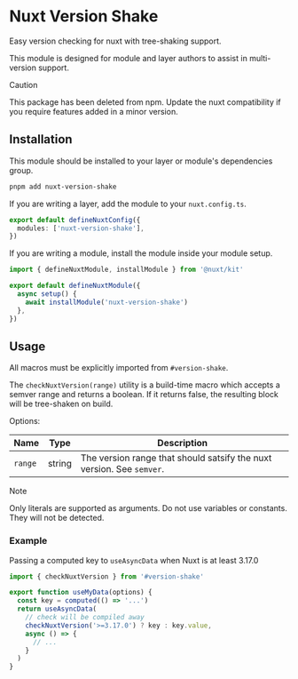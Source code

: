 # Nuxt Version Shake

Easy version checking for nuxt with tree-shaking support.

This module is designed for module and layer authors to assist in multi-version support.

> [!caution] 
> This package has been deleted from npm. Update the nuxt compatibility if you require features added in a minor version.

## Installation

This module should be installed to your layer or module's dependencies group.

```sh
pnpm add nuxt-version-shake
```

If you are writing a layer, add the module to your `nuxt.config.ts`.

```ts
export default defineNuxtConfig({
  modules: ['nuxt-version-shake'],
})
```

If you are writing a module, install the module inside your module setup.

```ts
import { defineNuxtModule, installModule } from '@nuxt/kit'

export default defineNuxtModule({
  async setup() {
    await installModule('nuxt-version-shake')
  },
})
```

## Usage

All macros must be explicitly imported from `#version-shake`.

The `checkNuxtVersion(range)` utility is a build-time macro which accepts a semver range and returns a boolean. If it returns false, the resulting block will be tree-shaken on build.

Options:

| Name    | Type   | Description                                                           |
| ------- | ------ | --------------------------------------------------------------------- |
| `range` | string | The version range that should satsify the nuxt version. See `semver`. |

> [!NOTE]
> Only literals are supported as arguments. Do not use variables or constants. They will not be detected.

### Example

Passing a computed key to `useAsyncData` when Nuxt is at least 3.17.0

```ts
import { checkNuxtVersion } from '#version-shake'

export function useMyData(options) {
  const key = computed(() => '...')
  return useAsyncData(
    // check will be compiled away
    checkNuxtVersion('>=3.17.0') ? key : key.value,
    async () => {
      // ...
    }
  )
}
```

